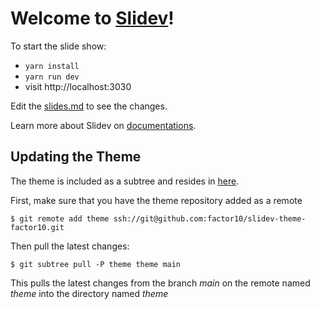 # Welcome to [Slidev](https://github.com/slidevjs/slidev)!

To start the slide show:

- `yarn install`
- `yarn run dev`
- visit http://localhost:3030

Edit the [slides.md](./slides.md) to see the changes.

Learn more about Slidev on [documentations](https://sli.dev/).

## Updating the Theme
The theme is included as a subtree and resides in [here](https://github.com/factor10/slidev-theme-factor10).

First, make sure that you have the theme repository added as a remote

```shell
$ git remote add theme ssh://git@github.com:factor10/slidev-theme-factor10.git
```

Then pull the latest changes:

```shell
$ git subtree pull -P theme theme main
```

This pulls the latest changes from the branch _main_ on the remote named _theme_ into the directory named _theme_
